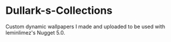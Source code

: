 # Dullark-s-Collections
Custom dynamic wallpapers I made and uploaded to be used with leminlimez's Nugget 5.0.
